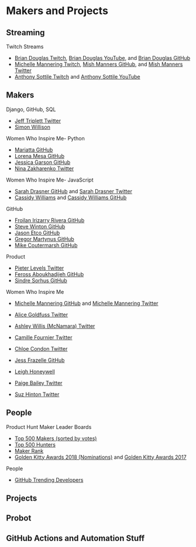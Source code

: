 # Makers and Projects

<!--
https://twitter.com/simonw/status/1343307038734962690 | Simon Willison on Twitter: "@jasoncwarner @datasetteproj The Mozilla example is interesting because they don't have to do a full deploy for a content change - they effectively mirror their SQLite database file to all of their frontend machines and have a cron that updates it on a schedule https://t.co/rhWWta6Gh8" / Twitter

Simon
https://twitter.com/carltongibson/status/1317088305910026244 | Carlton Gibson 🇪🇺 on Twitter: "djangobench running hourly via a GitHub Action into Datasette… 👀 @simonw 🤔 https://t.co/cFfvO64rH3" / Twitter
https://twitter.com/simonw/status/1332309496824172544 | Simon Willison on Twitter: "These are really nice - and this notebook lets you interactively adjust things like colors and line-widths for the different counties and zip codes" / Twitter



NYT JSON
https://twitter.com/simonw/status/1324479958710849536 | Simon Willison on Twitter: "Here's the GitHub actions script Alex wrote to grab the latest NYT JSON data every 5 minutes https://t.co/XZS7DbFcSO" / Twitter
https://alex.github.io/nyt-2020-election-scraper/battleground-state-changes.html | Election 2020 Results
https://github.com/alex/nyt-2020-election-scraper | alex/nyt-2020-election-scraper

Carlton Weeknotes
https://noumenal.es/posts/weeknotes-2021-wk-4/x4/ | Weeknotes 2021 WK 4
https://noumenal.es/posts/weeknotes-2020-wk-44/5P/
https://noumenal.es/posts/weeknotes-2020-wk-51/mB/ | Weeknotes 2020 WK 51
https://noumenal.es/posts/weeknotes-2020-wk37/3k/ | noum.nl

Simon Automation
https://twitter.com/simonw/status/1331380727754067969 | Simon Willison on Twitter: "Today I was reminded of how insanely performant ripgrep is - I wanted to search across all of my checked out Git repos (~500 folders) so I ran rg '\.config\(' -g '*.py' in the parent directory and it gave me results across all 500 projects in ~2.5 seconds" / Twitter

Weeknotes Methodology
https://simonwillison.net/tags/weeknotes/ | Simon Willison on weeknotes
https://twitter.com/simonw/status/1250652889938186240
https://twitter.com/simonw/status/1283981000851087360 | Simon Willison on Twitter: "@KatiMichel Write it up all at once - usually takes me about an hour. I use Dogsheep to show me all of my git commits across all of my projects (and my releases and suchlike) which makes it much easier to figure out what I've been working on https://t.co/JNu3GFwoXS" / Twitter
https://twitter.com/simonw/status/1283986152060366849 | Simon Willison on Twitter: "@KatiMichel I've also got a SQL query that generates the markdown for a list of TILs since last week https://t.co/CbzgYG5PwZ" / Twitter
https://til.simonwillison.net/til?sql=select+%27*+%5B%27+%7C%7C+title+%7C%7C+%27%5D%28%27+%7C%7C+url+%7C%7C+%27%29%27+as+md+from+til+where+created_utc+%3E%3D+%3Ap0+order+by+created_utc+limit+101&p0=2020-07-06 | til: select '* [' || title || '](' || url || ')' as md from til where created_utc >= :p0 order by created_utc limit 101

Simon's Blog
https://simonwillison.net/
https://github.com/simonw/simonwillisonblog | simonw/simonwillisonblog: The source code behind my blog

https://simonwillison.net/2020/Oct/9/git-scraping/ | Git scraping: track changes over time by scraping to a Git repository
https://simonwillison.net/2019/Jan/7/exploring-search-relevance-algorithms-sqlite/ | Exploring search relevance algorithms with SQLite
https://simonwillison.net/2020/May/21/apple-photos-sqlite/ | Using SQL to find my best photo of a pelican according to Apple Photos
https://simonwillison.net/2017/Dec/12/location-time-zone-api/ | Building a location to time zone API with SpatiaLite, OpenStreetMap and Datasette


Simon- Doc Unit Tests
https://twitter.com/kjaymiller/status/1283892356098297856 | Jay Miller - 🐍🎮💼 #BlackLivesMatter on Twitter: "Is there a coverage framework for docs? Like a way to see what parts of your code is covered with documentation? #AskingForAFriend" / Twitter
http://www.pydocstyle.org/en/5.0.2/ | pydocstyle’s documentation — pydocstyle 1.0.0 documentation
https://simonwillison.net/2018/Jul/28/documentation-unit-tests/ | Documentation unit tests
https://github.com/simonw/datasette/blob/master/tests/test_docs.py | datasette/test_docs.py at master · simonw/datasette

Homebrew!
https://twitter.com/simonw/status/1293624443843956736

Important
https://simonwillison.net/2017/Oct/17/free-continuous-deployment/ | How to set up world-class continuous deployment using free hosted tools
https://noumenal.es/posts/weeknotes-wk-40/PX/

https://sqlite.org/mostdeployed.html
https://github.com/simonw/datasette/discussions/990 | Potential new elevator pitch / tagline for Datasette: The best way to publish data online · Discussion #990 · simonw/datasette

Dogsheep
https://simonwillison.net/2019/Oct/7/dogsheep/
https://twitter.com/simonw/status/1181292173020368896

https://www.thomasdziedzic0.com/blog/building-a-personal-data-warehouse-in-snowflake-for-fun-and-no-profit | Building a personal data warehouse in Snowflake for fun and no profit. — Thomas Dziedzic

Personal Data Warehouse
https://www.youtube.com/watch?time_continue=228&v=CPQCD3Qxxik&feature=emb_logo | (5) Build your own data warehouse for personal analytics with SQLite and Datasette - YouTube
https://docs.google.com/document/d/1q0sH954Iv83sctmB_sfHJg2zZMYZGhY_n2s38yOCpOU/edit#heading=h.b1b8d2228j9 | Build your own data warehouse for personal analytics with SQLite and Datasette - Google Docs
https://blog.stephenwolfram.com/2019/02/seeking-the-productive-life-some-details-of-my-personal-infrastructure/ | Seeking the Productive Life: Some Details of My Personal Infrastructure—Stephen Wolfram Blog
https://blog.stephenwolfram.com/2017/12/what-do-i-do-all-day-livestreamed-technology-ceoing/ | What Do I Do All Day? Livestreamed Technology CEOing—Stephen Wolfram Blog

Dogsheep
https://github.com/dogsheep/twitter-to-sqlite/blob/master/README.md#retrieving-your-mentions | twitter-to-sqlite/README.md at master · dogsheep/twitter-to-sqlite
https://github.com/dogsheep/hacker-news-to-sqlite | dogsheep/hacker-news-to-sqlite: Create a SQLite database containing data pulled from Hacker News
https://github.com/dogsheep/dogsheep.github.io | dogsheep/dogsheep.github.io: Tools for personal analytics using SQLite and Datasette
https://github.com/dogsheep/github-to-sqlite | dogsheep/github-to-sqlite: Save data from GitHub to a SQLite database
https://github.com/dogsheep/dogsheep-photos/tree/0.4.1#serving-photos-locally-with-datasette-media | dogsheep/dogsheep-photos at 0.4.1

Datasette Website
https://datasette.io/
https://twitter.com/simonw/status/1337180586880847873 | Simon Willison on Twitter: "After just over three years, @datasetteproj finally has a dedicated project website! I put it live this afternoon: https://t.co/qwkNwYfxCY You'll be unsurprised to learn that it's running on Datasette, using custom templates and CSS - source code here: https://t.co/IGIxdVEBti https://t.co/zOkEvhMVtT" / Twitter

Blog- Datasette
https://simonwillison.net/2020/May/21/dogsheep-photos/ | Using SQL to find my best photo of a pelican according to Apple Photos
https://simonwillison.net/2020/Mar/9/datasette-search-all/
https://simonwillison.net/2020/Apr/14/datasette-clone/

https://docs.datasette.io/en/stable/installation.html#installing-plugins | Installation — Datasette documentation

Simon's Template
https://github.com/simonw/datasette-plugin | simonw/datasette-plugin: Cookiecutter template for creating Datasette plugins
https://github.com/simonw/pypi-rename | simonw/pypi-rename: Cookiecutter template for creating renamed PyPI packages
https://github.com/simonw/python-lib
https://twitter.com/simonw/status/1302806418421030912 | Simon Willison on Twitter: "Made myself another cookiecutter template this morning - this one sets up new open source Python libraries based on my preferred way of doing that (with Github Actions CI for both running tests and publishing the package to PyPI) https://t.co/SsjROare3e" / Twitter

Datasette Tutorial
https://rixx.de/blog/datasette-setup/
https://fly.io/blog/making-datasets-fly-with-datasette-and-fly/ | Making Datasets Fly with Datasette and Fly · Fly

Datasette
https://simonwillison.net/2020/Dec/27/weeknotes-datasette-internals/ | Weeknotes: Datasette internals
https://github.com/simonw/datasette/discussions | Discussions · simonw/datasette
https://github.com/simonw/datasette-template-sql
https://github.com/simonw/datasette-insert/issues/14 | Rename this plugin to datasette-insert · Issue #14 · simonw/datasette-insert
https://github.com/simonw/datasette-template-sql | simonw/datasette-template-sql: Datasette plugin for executing SQL queries from templates
https://github.com/simonw/datasette-cors | simonw/datasette-cors: Datasette plugin for configuring CORS headers
https://github.com/simonw/datasette-auth-github | simonw/datasette-auth-github
https://github.com/simonw/buildpack-datasette-demo

Datasette Docs
https://datasette.readthedocs.io/en/latest/authentication.html#defining-permissions-with-allow-blocks | Authentication and permissions — Datasette documentation

Repos
https://github.com/simonw/asgi-auth-github | simonw/asgi-auth-github: ASGI middleware that authenticates users against GitHub
https://github.com/simonw/airtable-export#running-this-using-github-actions | simonw/airtable-export: Export Airtable data to YAML files on disk
https://github.com/simonw/fec-to-sqlite
https://github.com/simonw/db-to-sqlite | simonw/db-to-sqlite: CLI tool for exporting tables or queries from any SQL database to a SQLite file
https://github.com/simonw/csvs-to-sqlite | simonw/csvs-to-sqlite: Convert CSV files into a SQLite database

https://twitter.com/simonw/status/1284617107431276545 | Simon Willison on Twitter: "Crafted a devious SQL query to show me how many unreleased commits each of my projects has - using a new "github-to-sqlite tags github.db repo-name" command that imports tags into the database so I can join them against releases https://t.co/0eElJz006a https://t.co/2LUvRunbKm" / Twitter

Automate release notes
https://twitter.com/HamelHusain/status/1301951834723028992 | Hamel Husain on Twitter: "@simonw : @jeremyphoward and myself are interested in how you automate your release notes. I think? you wrote about this recently? Do you mind re-sharing this? (I tried searching but perhaps wasn't using the right keywords)" / Twitter
https://twitter.com/simonw/status/1301980202960994304 | Simon Willison on Twitter: "@jeremyphoward @HamelHusain I suck all of the issues, issue comments, commits and PRs from all of my GitHub repositories into one SQLite database using https://t.co/PbhLyR3vve which is really useful for running queries across all my projects at once" / Twitter
https://twitter.com/simonw/status/1301952427873034240 | Simon Willison on Twitter: "@HamelHusain @jeremyphoward I don't fully automate mine but I start by clicking the "commits since last release" link in the GitHub releases page https://t.co/9MZ0OJFJYx - then turn that into bullet points" / Twitter

Releases
https://datasette.readthedocs.io/en/latest/changelog.html#v0-43 | Changelog — Datasette documentation
https://datasette.readthedocs.io/en/stable/contributing.html#release-process | Contributing — Datasette documentation
https://github.com/dogsheep/github-to-sqlite/releases/tag/2.2
https://github.com/dogsheep/github-to-sqlite/releases

Release
https://datasette.readthedocs.io/en/stable/changelog.html#v0-44 | Changelog — Datasette documentation
https://twitter.com/simonw/status/1271284143565893632 | Simon Willison on Twitter: "I'm trying something new with this release: I've posted annotations for the release notes to my blog, filling in some background thoughts behind the new features: https://t.co/Rrttu4PiXt" / Twitter
https://github.com/simonw/datasette/blob/master/versioneer.py | datasette/versioneer.py at master · simonw/datasette

CI and GitHub Actions
https://twitter.com/simonw/status/1178346657479442433
https://twitter.com/ordanisanchez/status/1222874946403274760
https://twitter.com/simonw/status/1246648615348498433 | Simon Willison on Twitter: "This worked for me: https://t.co/9jEdzvZwfE https://t.co/eE0qHlhQ2G" / Twitter
https://twitter.com/simonw/status/1315236314527064065 | https://twitter.com/simonw/status/1315236314527064065
https://twitter.com/simonw/status/1199851134564884480 | Simon Willison on Twitter: "Started playing with GitHub actions. They're super cool. Bit surprised that the Datasette test suite (pytest) takes 14.5 minutes running on actions but only 4 minutes on Travis Compare https://t.co/R2SFOna5dg to https://t.co/29EbKp3Uo3 - cc @github" / Twitter
https://twitter.com/simonw/status/1285612624412057601 | Simon Willison on Twitter: "I'm running this little scraping script in a GitHub Action every day and committing any changes back to the repository: https://t.co/JUVsyRUYiB" / Twitter
https://twitter.com/simonw/status/1306636974204174336 | Simon Willison on Twitter: "Opening an interactive SSH session with GitHub Actions has transformed my ability to debug things there. I used to use dozens of tiny commits to try and figure out what was wrong - now I can SSH in and experiment until I understand the failure https://t.co/l7SsOP3EFC" / Twitter

Git Scraping
https://twitter.com/simonw/status/1314654153646383104
-->

<!--
## People

https://community.codenewbie.org/codenewbie/codenewbie-writers-of-the-month-january-2021-3163 | CodeNewbie Writers of the Month — January 2021 - CodeNewbie Community

https://opensource.com/article/21/1/community-awards-2021 | Top 50 authors: Opensource.com Community Awards 2021 | Opensource.com

https://opensource.googleblog.com/2020/10/announcing-latest-google-open-source.html | Announcing the latest Google Open Source Peer Bonus winners! | Google Open Source Blog
-->

## Streaming

Twitch Streams
* [Brian Douglas Twitch](https://www.twitch.tv/bdougieyo), [Brian Douglas YouTube](https://www.youtube.com/channel/UC7iJhl4CsLxzKUWfAw69Qkg), and [Brian Douglas GitHub](https://github.com/bdougie/)
* [Michelle Mannering Twitch](https://www.twitch.tv/mishmanners), [Mish Manners GitHub](https://github.com/MishManners), and [Mish Manners Twitter](https://twitter.com/MishManners)
* [Anthony Sottile Twitch](https://www.twitch.tv/anthonywritescode) and [Anthony Sottile YouTube](https://www.youtube.com/channel/UC46xhU1EH7aywEgvA9syS3w)

<!--
Great Dev Blogs
https://twittercommunity.com/t/announcing-the-twitterdev-twitch-channel/146509 | Announcing the TwitterDev Twitch channel - Twitter API - Twitter Developers

GitHub- Twitch
https://www.twitch.tv/github | (6) GitHub - Twitch
https://www.twitch.tv/twitterdev
https://www.twitch.tv/twilio
https://www.twitch.tv/team/twilio

https://www.twitch.tv/directory/following

https://github.com/anthonywritescode/twitch-chat-bot | anthonywritescode/twitch-chat-bot

Brian Douglas
https://www.bdougie.live/ | bdougie.live
https://github.com/bdougie/blog | bdougie/blog: My blog
https://twitter.com/bdougieYO

https://github.com/bdougie/github-actions-continuous-delivery
https://dinnerpeople.app/ | Dinner People

https://discord.com/invite/gZMKK5q | Open Sauced
https://opensauced.pizza/ | Open Sauced
https://twitter.com/saucedopen/
https://www.meetup.com/Open-Sauced-Meetup/
https://github.com/bdougie/open-sauced | bdougie/open-sauced: This is a project to manage data to identify your next open source contribution.
https://github.com/open-sauced/open-sauced | open-sauced/open-sauced: 🍕 This is a project to identify your next open source contribution.
https://github.com/open-sauced/assets | open-sauced/assets: Repo for assets and logos associated with the Open Sauced project
https://github.com/open-sauced/beybot | open-sauced/beybot: This is a twitch bot built with the ComfyJS library 💅🏾
-->

## Makers

Django, GitHub, SQL
* [Jeff Triplett Twitter](https://twitter.com/webology)
* [Simon Willison](https://static.simonwillison.net)

Women Who Inspire Me- Python
* [Mariatta GitHub](https://github.com/mariatta)
* [Lorena Mesa GitHub](https://github.com/lorenanicole)
* [Jessica Garson GitHub](https://github.com/JessicaGarson)
* [Nina Zakharenko Twitter](https://twitter.com/nnja)

Women Who Inspire Me- JavaScript
* [Sarah Drasner GitHub](https://github.com/sdras) and [Sarah Drasner Twitter](https://twitter.com/sarah_edo)
* [Cassidy Williams](https://cassidoo.co/) and [Cassidy Williams GitHub](https://github.com/cassidoo/)

GitHub
* [Froilan Irizarry Rivera GitHub](https://github.com/froi/)
* [Steve Winton GitHub](https://github.com/swinton/)
* [Jason Etco GitHub](https://github.com/JasonEtco/)
* [Gregor Martynus GitHub](https://github.com/gr2m/)
* [Mike Coutermarsh GitHub](https://github.com/mscoutermarsh/)

Product
* [Pieter Levels Twitter](https://twitter.com/levelsio)
* [Feross Aboukhadijeh GitHub](https://github.com/feross)
* [Sindre Sorhus GitHub](https://github.com/sindresorhus)

Women Who Inspire Me
* [Michelle Mannering GitHub](https://github.com/MishManners) and [Michelle Mannering Twitter](https://twitter.com/MishManners)
* [Alice Goldfuss Twitter](https://twitter.com/alicegoldfuss)
* [Ashley Willis (McNamara) Twitter](https://twitter.com/ashleymcnamara)
* [Camille Fournier Twitter](https://twitter.com/skamille)
* [Chloe Condon Twitter](https://twitter.com/ChloeCondon)
* [Jess Frazelle GitHub](https://github.com/jessfraz)
* [Leigh Honeywell](https://hypatia.ca)

* [Paige Bailey Twitter](https://twitter.com/DynamicWebPaige)
* [Suz Hinton Twitter](https://twitter.com/noopkat)

<!--
https://github.com/jessfraz/
https://twitter.com/jessfraz
https://blog.jessfraz.com/

https://github.com/FrontendMasters/teacher-bios | FrontendMasters/teacher-bios: Biographies of Frontend Masters' Teachers

https://twitter.com/chrispiech/likes | Tweets liked by chrispiech (@chrispiech) / Twitter

https://virus.cafe/ | Virus Cafe

https://twitter.com/hayleydenb/status/1257786499933728768

Cool way to do it
https://twitter.com/MishManners/status/1240839777437364224
https://twitter.com/MishManners/status/1239360667703885825
https://hackathonqueen.com/2020/03/25/work-from-home-effectively-tips-and-tricks-to-stay-productive/

https://electronicssimoninthelakes.wordpress.com/2020/08/17/the-clock-project-speaking-calendar
https://electronicssimoninthelakes.wordpress.com/2020/03/20/gps-uk-os-grid-reference
https://electronicssimoninthelakes.wordpress.com/2020/03/18/condensation-demisting-heater-monitor
-->

<!--
## Makers and Projects

https://dev.to/gr2m/ | Gregor Martynus - DEV
https://github.com/gr2m/
https://github.com/probot/probot
https://probot.github.io/ | Probot | GitHub Apps to automate and improve your workflow

Dan
https://twitter.com/dan_abramov | Dan Abramov (@dan_abramov) / Twitter

https://github.com/mscoutermarsh/profile-tweet
https://www.amazon.com/gp/product/B00Q8QKGJ0

https://mikecoutermarsh.com/ | Mike Coutermarsh
https://jasonet.co/ | Jason Etcovitch · jasonet.co

https://github.com/tj
https://github.com/mikeal
-->

<!--
Jane
https://usesthis.com/interviews/jane.manchun.wong/ | Uses This / Jane Manchun Wong

Ideas
https://github.com/gr2m/ideas | gr2m/ideas: a place for my side project ideas. Come build them with me :)

Octokit
https://github.com/octokit/rest.js/blob/master/HOW_IT_WORKS.md | rest.js/HOW_IT_WORKS.md at master · octokit/rest.js
https://github.com/octokit/fixtures/blob/master/.github/workflows/update.yml | fixtures/update.yml at master · octokit/fixtures
https://github.com/octokit/?q=project&type=&language= | Octokit

### Community

https://cmxhub.com/ | Home | CMX
https://awards.cmxhub.com/ | CMX
https://leaddev.com/

Lead Dev
https://leaddev.com/debugging-engineering-velocity-and-leading-high-performing-teams
https://leaddev.com/primer-engineering-delivery-metrics | A primer on engineering delivery metrics | LeadDev
https://leaddev.com/mentoring-coaching-feedback/engineering-management-101-evaluating-your-teams-performance | Engineering management 101: evaluating your team’s performance | LeadDev
https://leaddev.com/diversity-inclusion/writing-accessible-code | Writing accessible code | LeadDev

https://tessakriesel.com
https://devocate.com/
https://www.thedevelopermindset.com/

https://twitter.com/ashevat
https://medium.com/@ashevat | Amir Shevat – Medium
https://twitter.com/ashevat/lists/memberships | List memberships for @ashevat / Twitter

Roadmap
https://medium.com/@ashevat/amir-4-4-release-notes-aka-44-0404-2020-1504a3d6b929
-->

<!--
https://www.devrelcon.net/
https://2018.devrelawards.com/

https://devrel.net/strategy-and-metrics/introducing-aaarrrp-devrel-strategy
https://www.slideshare.net/leggetter/an-introduction-to-aaarrrp-a-framework-for-defining-your-developer-relations-strategy-and-how-you-can-use-it-devrelcon-beijing-2017

DevRel List
https://twitter.com/kinlane/status/1296884761307185152 | https://twitter.com/kinlane/status/1296884761307185152
https://twitter.com/i/lists/1293027363723214848/members
https://github.com/guyroyse?tab=repositories | guyroyse (Guy Royse) / Repositories

https://developer.microsoft.com/en-us/advocates/
https://github.com/MicrosoftDocs/cloud-developer-advocates | MicrosoftDocs/cloud-developer-advocates

http://developer-evangelism.com/handbook.php | Developer Evangelist Handbook

* ["The Core Competencies of Developer Relations"](https://medium.com/google-developers/the-core-competencies-of-developer-relations-f3e1c04c0f5b)

GitLab
https://about.gitlab.com/handbook/marketing/community-relations/evangelist-program/

https://github.com/MurtzaM/Developer-Evangelist-Interview-Questions
https://github.com/kjaymiller/Developer-Advocate-Manifesto | kjaymiller/Developer-Advocate-Manifesto: Take the Manifesto by forking it and including the badge on your website.

https://github.com/do-community/devrel-manifesto | GitHub - do-community/devrel-manifesto: The DevRel team's manifesto, for the rest of the world.

https://github.com/cassidoo/talks/blob/master/speaker-rider.md | talks/speaker-rider.md at master · cassidoo/talks
-->


<!--
Tessa

Developer Mindset
https://web.archive.org/web/20201101020540/https://community.thedevelopermindset.com/c/introductions | Intros & Chatter | The Developer Mindset
https://web.archive.org/web/*/https://community.thedevelopermindset.com/c/* | Wayback Machine

https://tessakriesel.com/category/presentations/ | Presentations Archives | Tessa Kriesel

https://devocate.com/work-with-us/
https://devocate.com/blog/
https://devocate.com/blog/developer-intel/open-source-vs-enterprise-developers/

https://community.thedevelopermindset.com/c/roadmap | Roadmap | The Developer Mindset Community
https://devocate.com/blog/ways-to-accomplish-developer-audience-goals-the-trello-board/ | Accomplishing developer audience goals » Devocate
https://devocate.com/blog/accomplishing-goals/ways-to-accomplish-developer-audience-goals-the-trello-board/
https://devocate.com/blog/developer-intel/developer-personas-driven-by-motivation/
https://devocate.com/blog/developer-feedback/pillars-of-a-solid-developer-feedback-program/
https://community.thedevelopermindset.com/c/developer-mindset/developer-research-example | Developer Research Example | The Developer Mindset Community
https://web.archive.org/web/20201119221035/https://community.thedevelopermindset.com/c/developer-mindset/developer-research-example
https://devocate.com/blog/teamwork/managing-up-to-achieve-developer-community-success/

https://devocate.com/blog/engaging-with-developers/why-your-new-software-needs-a-developer-community-before-marketing/ | Why Your New Software Needs a Developer Community Before Marketing

https://www.tessakriesel.com/breaking-down-gender-discrimination-womentech-global-awards-2020/ | Breaking Down Gender Discrimination, Keynote at WomenTech Global Awards 2020

https://www.tessakriesel.com/devocate-the-developer-advocacy-growth-platform/ | So, I'm founding a SaaS startup
https://twitter.com/tessak22/status/1309153696853368832 | Tessa Kriesel on Twitter: "The Developer Mindset is a content hub &amp; corresponding community full of insightful information about how developers think &amp; advice on how to engage with them. Learn more about my recent launch in this dorky video. 🤪 https://t.co/guXhhxt9Ut" / Twitter


Amir Shevat
https://cmxhub.com/video-amir-shevat-slacks-developer-relations-strategy/ | [Video] Amir Shevat: Slack's Developer Relations Strategy
https://www.youtube.com/watch?v=ycKPJ_27cYo&feature=emb_logo | (2) OCTO Speaker Series #5 Amir Shevat - YouTube
https://github.com/github/githubOCTO/discussions/8 | OCTO Speaker Series #5: Amir Shevat · Discussion #8 · github/githubOCTO

https://twitter.com/githubOCTO/status/1301264737657708544 | https://twitter.com/githubOCTO/status/1301264737657708544

Books
https://www.amazon.com/Designing-Bots-Creating-Conversational-Experiences/dp/1491974826 | Designing Bots: Creating Conversational Experiences: Shevat, Amir: 9781491974827: Amazon.com: Books
https://www.amazon.com/gp/product/B07GY6F2LH/ref=dbs_a_def_rwt_bibl_vppi_i0

https://en.wikipedia.org/wiki/Community_building | Community building - Wikipedia
hero theme - Google Search
-->


## People

Product Hunt Maker Leader Boards
* [Top 500 Makers (sorted by votes)](http://500makers.com/?sort=votes)
* [Top 500 Hunters](http://500hunters.com)
* [Maker Rank](https://makerrank.co)
* [Golden Kitty Awards 2018 (Nominations)](https://www.producthunt.com/golden-kitty-awards-2018/) and [Golden Kitty Awards 2017](https://www.producthunt.com/golden-kitty-awards-2017)

People
* [GitHub Trending Developers](https://github.com/trending/developers)

<!--
https://www.producthunt.com/golden-kitty-awards-2020/remote-work-tools | Remote Work Tools - Golden Kitty Awards 2020 | Product Hunt
https://www.producthunt.com/golden-kitty-awards-2020/diversity-and-inclusion | Diversity and Inclusion - Golden Kitty Awards 2020 | Product Hunt

https://www.producthunt.com/newsletter/2411 | And the Golden Kitty Award Winners are...🏆 - Product Hunt

https://adventofcode.com/2020/leaderboard

https://repl.it/leaders | Repl.it - Leaderboard

https://github.com/maintainers | Open Source Maintainers on GitHub
https://maintainers.github.com/
https://github.com/orgs/maintainers/people

https://github.com/wongmjane?tab=following | wongmjane (Jane Manchun Wong) / Following

https://github.com/dear-github/dear-github/issues/304 | Host Github by itself as an open source project · Issue #304 · dear-github/dear-github
-->


## Projects

<!--
https://twitter.com/thoward37/status/1304270923344867329 | Troy Howard / Executive Chef for Antifa on Twitter: "Data nerds... want to keep your mind busy on something mathy while trying not to obsess about wildfires? Check out the Drössel-Schwabl model, used to predict both wildfire spread and earthquake spread. It's pretty neat. https://t.co/6ZwA2zsrKV" / Twitter

Cool!
https://github.com/arithran/vim-pizza | arithran/vim-pizza: My initial attempt at trying to order pizza from within vim.

https://donotpay.com/ | DoNotPay - The World's First Robot Lawyer

README.md
https://twitter.com/mscccc/status/1278742080253128704 | Mike Coutermarsh on Twitter: "@KatiMichel Yes!!" / Twitter
https://github.com/mscoutermarsh/mscoutermarsh | mscoutermarsh/mscoutermarsh: SECRETS!

Jeff
https://github.com/jefftriplett/links/
http://links.jefftriplett.com/ | Home | Jeff Triplett's Link Blog
https://github.com/jefftriplett/packinglists | jefftriplett/packinglists: Travel/packing planner based on length of stay, activities, and location (wip)

Simon- 
Self-Rewriting README, TIL
Datasette
Doc Unit Tests
Release, Weeknotes
-->

<!--
Netlify
https://www.netlify.com/blog/2020/05/12/see-13-netlify-features-for-the-best-control-of-development-workflow/ | See 13 Netlify features for the best control of development workflow
https://www.netlify.com/blog/2020/04/12/speed-up-productivity-with-terminal-aliases/

Cassidy
https://github.com/cassidoo/book-rating-demo | cassidoo/book-rating-demo: A demo built with React and HarperDB to show book ratings

Sarah
https://github.com/sdras?tab=repositories
https://github.com/sdras/night-owl-vscode-theme
Chrome Extension
https://github.com/sdras/productive-twitter/
https://github.com/sdras/object-explorer | sdras/object-explorer: 🔥 A resource to help figure out what JavaScript object method would be best to use at any given time

Sarah
https://css-tricks.com/in-defense-of-a-fussy-website/ | In Defense of a Fussy Website | CSS-Tricks
https://t.co/R46VmoT0Hy | Sarah Drasner on Twitter: "Periodic reminder that I've been maintaining a collection of Useful Pens for Everyday Frontend Development for a few years. There's a lot of great stuff to reverse engineer in here!" / Twitter
https://codepen.io/collection/nMgKxJ

Safe Space
https://charliegerard.dev/blog/github-action-toxic-comments/
https://github.com/charliegerard
https://github.com/charliegerard/safe-space/
https://github.com/charliegerard/safe-space/blob/master/index.js
-->

<!--
SpotHub
https://github.com/swinton/github-apps-cheat-sheet | swinton/github-apps-cheat-sheet: A cheat sheet for GitHub Apps
https://github.com/swinton/SpotHub | swinton/SpotHub: Collaborate on Spotify playlists using Pull Requests, powered by GitHub Actions
https://twitter.com/webology/status/1081036346662309888 | ✨ Jeff Triplett ✨ on Twitter: "These are the types of data tools that I live for. Commit song info into a repo and push to Spotify. https://t.co/KtOhpAyNyU"

Jason
https://github.com/JasonEtco/todo | JasonEtco/todo: 🤖✅ GitHub App that creates new issues from actionable comments in your code.

Git Tools
https://github.com/nvbn/thefuck | nvbn/thefuck: Magnificent app which corrects your previous console command.
https://github.com/paulirish/git-open | paulirish/git-open: Type `git open` to open the GitHub page or website for a repository in your browser.
https://github.com/captainsafia/checklist
https://github.com/sindresorhus/refined-twitter | sindresorhus/refined-twitter: Chrome extension that enforces the mobile web version of Twitter and improves its interface
https://github.com/sindresorhus/refined-github
https://twitter.com/carmatrocity/status/1273307346228436994 | Carmen H. Andoh on Twitter: "Also, refined-github is *incredibly helpful* for the annoying "load more" github issue truncation and batch loading of only 50. https://t.co/vhvbfwLqEc will give you 200. https://t.co/2n9NqnSbzn" / Twitter

Data Scraping
https://github.com/sw-yx/gh-action-data-scraping | sw-yx/gh-action-data-scraping: this shows how to use github actions to do periodic data scraping

Fastmac
https://github.com/fastai/fastmac/ | fastai/fastmac: Get a MacOS for Linux shell, for free, in around 2 minutes
https://twitter.com/jeremyphoward/status/1304777046287986691 | Jeremy Howard on Twitter: "Want to build or test software on a Mac, but don't have a Mac to use? No problem! I've just released `fastmac`, which lets you use a Mac terminal for free for up to 6 hours at a time. It takes 2 minutes to get started. Linux available too! 1/ https://t.co/c2ioyG74cU" / Twitter

https://jasonet.co/posts/scheduled-actions/ | Run your GitHub Actions workflow on a schedule - Jason Etcovitch · jasonet.co

Django
https://twitter.com/Rado_g/status/1258756366631608320 | Rado Georgiev 🇧🇬 on Twitter: "I wrote a thing that's been useful ever since🖖 Run your Django project tests on GitHub Actions + explanation about what's happening 👇 https://t.co/OToacdQOVy" / Twitter
-->


<!--
https://github.com/akamhy/waybackpy
https://github.com/PyBites-Open-Source/karmabot

Paint
https://github.com/muan
https://github.com/muan/paint-github
https://chrome.google.com/webstore/detail/paint-github/dmcjbappfnlamankemdmmdjiecnclapl

Kofi
https://github.com/kofigumbs/multi | kofigumbs/multi: Create a custom, lightweight macOS app from a group of websites
https://github.com/kofigumbs/yt | kofigumbs/yt: A monophonic sampler for playing a YouTube video like an instrument
https://yt.kofi.sexy/ | YT—mono
https://kofi.sexy/blog/slack-app-fewer-resources | Creating a Slack app that uses fewer resources

https://twitter.com/aicoding_/status/1295011129836568577
https://github.com/coding-ai/eyeBlinkedTREX

Twitter Sentiment Analysis
https://jvhuang1786.github.io/disney_nlp/ | Disney Parks Twitter NLP - Justin Huang
https://github.com/jvhuang1786 | jvhuang1786 (Justin Huang)
https://drive.google.com/file/d/1EpZB-xbAYiKvsVBso7AXj5hh7sSd1LGo/view | distweet_slidedeck_extended.pptx - Google Drive
Twitter sentiment analysis
https://www.linkedin.com/feed/?msgControlName=reply_to_sender&msgConversationId=6701259728753831936&msgOverlay=true

Mondrian
https://www.dangermouse.net/esoteric/piet.html | DM's Esoteric Programming Languages - Piet

Tweet DM Button
https://twitter.com/Jason/status/1018571284911833088 | jason 🦄 🇦🇺 ❤️ on Twitter: "How do you make a tweet with a DM button like this?… "

https://github.com/nsfw-filter/nsfw-filter | nsfw-filter/nsfw-filter: A Google Chrome/ Firefox extension that blocks NSFW images from the web pages that you load using TensorFlow JS.

https://twitter.com/webKnjaZ/status/1179572026924818439 | Sviatoslove.py🐍 👨‍💻🏡:🇨🇿🇪🇺@Ansible@ Red Hat on Twitter: "Next step: copy-paste some code from StackOverflow back into the issue, re-run and close as invalid if it fixes that! https://t.co/OyGiv0MZNX" / Twitter
https://twitter.com/bitandbang/status/1159514802596777984

GitHub Metrics
https://twitter.com/bitandbang/status/1265679124774952960 | Tierney Cyren on Twitter: "something I constantly want: @github organization metrics. I'd like to see how many issues, PRs, discussions (soon!), commits, releases, unique contributors, stars, and forks exist in an organization." / Twitter
-->

## Probot

<!--
Probot and Such

https://github.com/gr2m/create-or-update-pull-request-action
https://twitter.com/gr2m/status/1224742792280211456
https://twitter.com/gr2m/status/1200326993838886912 | Gregor on Twitter: "This thanksgiving I'm thankful to @JasonEtco and the GitHub support team who saved my 🍑 big time https://t.co/4MIsYKAzXz" / Twitter

https://github.com/gr2m/twitter-together

https://github.com/probot/reminders

https://dev.to/gh-campus-experts/create-your-first-github-bot-with-probot-e6o

Probot
https://probot.github.io/apps/ | Featured Apps | Probot
https://probot.github.io/docs/hello-world/ | Hello world | Probot
https://probot.github.io/apps/polls/ | Polls | Probot
https://probot.github.io/apps/no-response/ | No Response | Probot
https://github.com/probot/dco | probot/dco: GitHub App that enforces the Developer Certificate of Origin (DCO) on Pull Requests

Make semantic-release compatible with GitHub Actions
https://github.com/semantic-release/semantic-release/issues/1194
Python Plugin
https://github.com/semantic-release/git/issues/172#issuecomment-557203217

https://github.com/JasonEtco/build-and-tag-action | JasonEtco/build-and-tag-action: 📦🔖 A GitHub Action for publishing JavaScript Actions
https://github.com/JasonEtco/actions-toolkit | JasonEtco/actions-toolkit: 🛠 A toolkit for building GitHub Actions in Node.js
https://github.com/probot/create-probot-app
https://github.com/probot/actions-adapter | probot/actions-adapter: An adapter that takes a Probot app and makes it compatible with GitHub Actions

https://github.com/JasonEtco/jasonet.co/pull/46/files
-->

<!--
Python- Publishing

PyPI GitHub Actions
https://twitter.com/webKnjaZ/status/1268324832736768000 | Sviatoslove.py🐍 👨‍💻🏡:🇨🇿🇪🇺 @Ansible @RedHat on Twitter: "PyPI publish GHA updates today: - built-in `twine check` - image bump to Python 3.8 - integration of warning annotations - very minor bugfixes https://t.co/2HOkYnVPV7 #PyPI #PyPA #GitHubActions #python" / Twitter

Brett Release
https://github.com/brettcannon/release-often | brettcannon/release-often: GitHub Action for releasing a Python project to PyPI after every relevant, merged PR

Important
https://github.com/marketplace/actions/pypi-publish | pypi-publish · Actions · GitHub Marketplace
https://github.com/pypa/gh-action-pypi-publish/issues/2
https://github.com/pypa/gh-action-pypi-publish | pypa/gh-action-pypi-publish: GitHub Action to publish a package to PyPI
https://discuss.python.org/t/official-github-action-for-publishing-to-pypi/1061/2 | Official GitHub Action for publishing to PyPI - Packaging - Discussions on Python.org

Publish to PyPI
https://github.com/jacobian/pinboard-to-sqlite/blob/master/.github/workflows/publish.yml
https://github.com/jacobian/lastfm-to-sqlite/blob/master/.github/workflows/test.yml | lastfm-to-sqlite/test.yml at master · jacobian/lastfm-to-sqlite
-->

<!--
https://github.com/Songmu/ghch | Songmu/ghch: Generate changelog from git history, tags and merged pull requests

Testing and Release

Conventional Commits
https://github.com/googleapis/release-please | googleapis/release-please: generate release PRs based on the conventionalcommits.org spec

https://github.com/marketplace?utf8=%E2%9C%93&type=actions&query=semantic
https://www.conventionalcommits.org/en/v1.0.0-beta.4/
https://github.com/commitizen/conventional-commit-types/
https://github.com/commitizen/conventional-commit-types/blob/master/index.json
https://github.com/probot/semantic-pull-requests | probot/semantic-pull-requests: Ensure your pull requests follow the Conventional Commits spec
https://github.com/semantic-release/npm
https://twitter.com/SemanticRelease

Semantic Release and Merge Release
https://semantic-release.gitbook.io/semantic-release/
https://github.com/semantic-release
https://github.com/semantic-release/semantic-release

https://github.com/marketplace/actions/codecov

https://probot.github.io/apps/release-drafter/

https://github.com/mikeal/merge-release | mikeal/merge-release: Automatically release all merges to master on npm.
-->

## GitHub Actions and Automation Stuff

<!--
GitHub Actions Official

https://twitter.com/natfriedman/status/1159511728704483329
https://twitter.com/kelseyhightower/status/1159517721068916736

Matrix- Operating Systems (Unix, Linux, etc.)
https://blog.jessfraz.com/post/the-life-of-a-github-action/ | Jessie Frazelle's Blog: The Life of a GitHub Action

https://michaelheap.com/building-github-actions | Building GitHub Actions | Michael Heap
-->

<!--
https://github.com/nektos/act

GitHub Actions Examples
https://devopsdirective.com/posts/2020/07/stupid-github-actions/ | Doing Stupid Stuff with GitHub Actions | DevOps Directive
https://github.com/sdras/awesome-actions | sdras/awesome-actions: A curated list of awesome actions to use on GitHub
https://twitter.com/mheap/status/1254124824298954752 | Michael Heap on Twitter: "So, everyone seems to love @GitHub Actions for CI, but did you know that there's a ton more things you can do with them? Literally *anything* you can think of is possible. Let's visit some of my favourites:" / Twitter

GA- Best
https://twitter.com/zooba/status/1286311085142945793 | Steve Dower on Twitter: "Okay #EuroPython2020, for the benefit of an upcoming open space, which Python project has _the best_ @GitHub Actions integration? Lint, build, test, publish, verify, etc. Which project do you go to when you need to steal some CI scripts? 😁" / Twitter

GitHub Actions- Lighthouse
https://github.com/paulirish/lighthouse-ci-action
https://github.com/GoogleChrome/lighthouse-stack-packs/issues

Rust GA
https://blog.rust-lang.org/inside-rust/2020/07/23/rust-ci-is-moving-to-github-actions.html | Rust's CI is moving to GitHub Actions | Inside Rust Blog
https://twitter.com/simonw/status/1285653911580409859 | Simon Willison on Twitter: "This is a monstrous, delightful hack. Jonty built a GitHub Action which spins up a Python server, runs "wget --mirror" against it to create as static copy of the content, then pushes that content to GitHub pages. https://t.co/iJq33NPIqp" / Twitter
-->

<!--
Hynek, Jeff, Simon GA

Matrix
https://twitter.com/webology/status/1281590320443129856 | Jeff says, "wear a mask" 😷 on Twitter: "@simonw check out https://t.co/4XpkblhDgg if you haven't seen it." / Twitter
https://twitter.com/simonw/status/1281591600926187523 | Simon Willison on Twitter: "@webology @laymonage Wow that is some beautiful matrix action there" / Twitter
https://github.com/laymonage/django-jsonfield-backport/blob/master/.github/workflows/test.yml | django-jsonfield-backport/test.yml at master · laymonage/django-jsonfield-backport

https://twitter.com/webology/status/1255842961880944641

https://hynek.me/articles/python-github-actions/
https://github.com/actions/virtual-environments/blob/master/images/linux/Ubuntu1804-README.md
https://twitter.com/hynek/status/1236227708746596353

GitHub Actions Matrix Demo
https://help.github.com/en/actions/automating-your-workflow-with-github-actions/workflow-syntax-for-github-actions#jobsjob_idstrategymatrix
https://twitter.com/webology/status/1195412423936753670
https://github.com/jefftriplett/python-github-actions-matrix-demo
https://twitter.com/webology/status/1201887760413528065
https://github.com/jefftriplett/python-github-actions-matrix-demo/blob/master/.github/workflows/test.yml

https://github.com/jefftriplett/example-python-actions | jefftriplett/example-python-actions: An example GitHub Action using Python Actions
https://github.com/jefftriplett/python-actions/runs/46194678 | :pencil: :whale: Switches back to entrypoint.sh · jefftriplett/python-actions@334b8e0

Jeff's Examples
https://twitter.com/webology/status/1259199459579383809 | Jeff says, "wash your hands" 🧼👏 on Twitter: "✨ If you use GitHub Actions to build and publish Docker, there is an easier way instead of building a series of `run` steps. 🐳 ⬇ Here is an example of what I'm using to build the new https://t.co/6ueTxxQ9a3 (out soon) https://t.co/Nt9DEnPxbc" / Twitter
https://twitter.com/webology/status/1254091755026288640 | Jeff says, "wash your hands" 🧼 on Twitter: " If you are using GitHub Actions, here is a standard event trigger setup that I use for running a workflow on all pull requests and all git commits pushed to the master branch. I use it in almost every project I touch, and I see people confused by how to set it up. https://t.co/CMdKCHTyMT" / Twitter
https://twitter.com/webology/status/1254798717196042241 | Jeff says, "wash your hands" 🧼 on Twitter: "If you are using GitHub Actions and wondering why this is useful? If you use `on: [pull_request, push]` (which I commonly see in docs) you are going spawn two test runs every time you push/update a pull request which is annoying. https://t.co/2fWPxHSjdA" / Twitter

Simon
https://mobile.twitter.com/simonw/status/1252052032019546112
https://mobile.twitter.com/webology/status/1252052023459090432

https://twitter.com/simonw/status/1199851134564884480

GitHub Action CI Example from Jeff
https://simonwillison.net/2019/Dec/18/github-actions-ciyml-deno/ | GitHub Actions ci.yml for deno
-->

<!--
GitHub Actions

https://actionsbook.com/ | Building GitHub Actions | Building GitHub Actions

GA Contro
https://mobile.twitter.com/magnetikonline/status/1224837954771668992
https://mobile.twitter.com/webKnjaZ/status/1226585066551291910

https://twitter.com/pganssle/status/1252953419884769280 | Paul Ganssle on Twitter: "Does anyone have any thoughts on how to automatically create a PR from a GH Action? I found this: https://t.co/tltPB1PwWK But I'm mildly wary about relying on an action in someone's personal GH namespace (particularly one authorized to act on my behalf)." / Twitter

https://twitter.com/carlogilmar/status/1197215398405365760 | Carlo Gilmar on Twitter: "@GitHub #githubuniverse GitHub Actions by @ethomson #visualpartnership https://t.co/DmAo2ekbi7" / Twitter

https://github.com/cschleiden/github-actions-hero | cschleiden/github-actions-hero: 🚧 Interactive tutorial and visualizer for GitHub Actions workflows 🚧

More Example actions
https://github.com/boyney123/github-actions
https://github.com/thechangelog/nightly | thechangelog/nightly: Changelog Nightly unearths the hottest repos on GitHub before they blow up. Subscribe for free. Keep up.
https://www.gharchive.org/ | GH Archive

pre-commit action
https://twitter.com/codewithanthony/status/1198774749473558528
https://github.com/pre-commit/action

https://github.com/andymckay/actions-ips/blob/master/actions_ips/ips.py | actions-ips/ips.py at master · andymckay/actions-ips

https://github.com/GoogleCloudPlatform/github-actions
https://github.com/Azure/actions

Corporate actions
https://github.com/actions/aws | actions/aws: GitHub Actions for interacting with AWS
https://aws.amazon.com/fargate/ | AWS Fargate - Run containers without having to manage servers or clusters
https://github.com/jessfraz/aws-fargate-action | jessfraz/aws-fargate-action: A GitHub action to deploy to AWS Fargate on push to the master branch.
https://github.com/microsoft/vscode/actions?query=workflow%3ACI | Actions · microsoft/vscode
-->

<!--
Personal README

https://twitter.com/sindresorhus/status/1285609420098088961 | Sindre Sorhus on Twitter: "TIL: You can style your GitHub readme with CSS. https://t.co/tNyRMZ3766 https://t.co/KRVAKjI1cH" / Twitter
https://github.com/sindresorhus/css-in-readme-like-wat | sindresorhus/css-in-readme-like-wat: Style your readme using CSS with this simple trick

https://github.com/anuraghazra/github-readme-stats | anuraghazra/github-readme-stats: Dynamically generated stats for your github readmes
https://github.com/kautukkundan/Awesome-Profile-README-templates | kautukkundan/Awesome-Profile-README-templates: A collection of awesome readme templates to display on your profile
https://www.aboutmonica.com/blog/how-to-create-a-github-profile-readme
https://dev.to/github/10-standout-github-profile-readmes-h2o?signin=true | 10 Standout GitHub Profile READMEs - DEV Community 👩‍💻👨‍💻

Personal README
https://twitter.com/pifafu/status/1265773172520914944 | kathy ☁️☁️☁️ on Twitter: "hey, so we heard ya &amp; are trying out a thing where you CAN have a readme on your @github profile... @mikekavouras built it btw! re: https://t.co/UC6q3qHjjR https://t.co/kB0kafgovY" / Twitter
https://github.com/pifafu | pifafu (kathy)
https://github.com/katmeister/.github | katmeister/.github: Config files for my GitHub profile.
https://twitter.com/pifafu/status/1262830019706892288 | kathy ☁️☁️☁️ on Twitter: "👋 hiii—if you use @github, i was wondering: what are some of the things you would want others on GitHub to know about you?" / Twitter
-->

<!--
Other Automation Examples

https://github.com/jlord/forkngo
http://jlord.us/git-it
https://github.com/jlord/git-it
http://jlord.us/patchwork
https://github.com/jlord/reporobot
https://github.com/jlord/patchwork/tree/gh-pages/contributors

https://github.com/hackebrot/labels | hackebrot/labels: CLI app for managing GitHub labels for Python 3.6 and newer. 📝

Deno!
https://github.com/gr2m/deno-playground | gr2m/deno-playground
https://github.com/denoland/deno/blob/master/.github/workflows/ci.yml | deno/ci.yml at master · denoland/deno

https://github.com/marketplace?before=Y3Vyc29yOjIx&query=image | GitHub Marketplace · Tools to improve your workflow

https://github.com/marketplace/actions/deploy-to-github-pages-python | Deploy to GitHub Pages - Python · Actions · GitHub Marketplace
https://github.com/marketplace/actions/crush-action | Crush Action · Actions · GitHub Marketplace
https://github.com/marketplace/actions/send-tweet-action | Send Tweet Action · Actions · GitHub Marketplace
https://github.com/marketplace/actions/scheduled-issue | Scheduled Issue · Actions · GitHub Marketplace
https://github.com/marketplace/actions/actions-todo-bot | Actions TODO Bot · Actions · GitHub Marketplace
https://github.com/marketplace/actions/twilio-sms | Twilio SMS · Actions · GitHub Marketplace
https://github.com/marketplace/actions/add-commit | Add & Commit · Actions · GitHub Marketplace
https://github.com/marketplace/actions/stale-image-remover | Stale Image Remover · Actions · GitHub Marketplace
-->


<!--
https://github.com/aws/chalice | aws/chalice: Python Serverless Microframework for AWS
https://github.com/aws/chalice/blob/master/.dependabot/config.yml | chalice/config.yml at master · aws/chalice
https://github.com/aws/chalice/blob/master/.github/no-response.yml | chalice/no-response.yml at master · aws/chalice

https://twitter.com/jacobian/status/1192500227078529026 | jacobian on Twitter: "@simonw This was also my first time using Github actions - which are pretty damn sweet! I was able to set up CI and automated releases to PyPI in a matter of minutes." / Twitter

https://github.com/TryGhost/action-ghost-release | TryGhost/action-ghost-release: GitHub Action to release Ghost
https://github.com/dessant/probot-messages | dessant/probot-messages: Probot extension for communicating with repository maintainers

web hooks
https://github.blog/changelog/2020-01-13-github-sponsors-webhooks/ | GitHub Sponsors webhooks - The GitHub Blog
https://twitter.com/webKnjaZ/status/1218318402248478721 | Sviatoslove.py🐍 👨‍💻🏡:🇨🇿🇪🇺 @Ansible @RedHat on Twitter: "GitHub: *implements @GitHub Sponsors webhook* (https://t.co/I2Gko0holy) me: *writes down a note to his @Google Keep: "Implement a GitHub Bot that orders a Beer 🍻 on Amazon based on that"*" / Twitter

https://octo-cli.github.io/octo-cli/
https://twitter.com/natfriedman/status/1260720690472251395
-->
